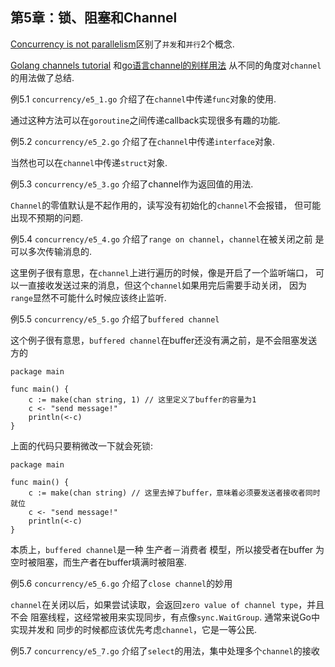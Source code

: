 第5章：锁、阻塞和Channel
--------------------------

[Concurrency is not parallelism](https://blog.golang.org/concurrency-is-not-parallelism)区别了`并发`和`并行`2个概念.

[Golang channels tutorial](http://guzalexander.com/2013/12/06/golang-channels-tutorial.html)
和[go语言channel的别样用法](http://studygolang.com/articles/609)
从不同的角度对`channel`的用法做了总结.

例5.1 `concurrency/e5_1.go` 介绍了在`channel`中传递`func`对象的使用.

通过这种方法可以在`goroutine`之间传递callback实现很多有趣的功能.

例5.2 `concurrency/e5_2.go` 介绍了在`channel`中传递`interface`对象.

当然也可以在`channel`中传递`struct`对象.

例5.3 `concurrency/e5_3.go` 介绍了channel作为返回值的用法.

`Channel`的零值默认是不起作用的，读写没有初始化的`channel`不会报错，
但可能出现不预期的问题.

例5.4 `concurrency/e5_4.go` 介绍了`range on channel`，`channel`在被关闭之前
是可以多次传输消息的.

这里例子很有意思，在`channel`上进行遍历的时候，像是开启了一个监听端口，
可以一直接收发送过来的消息，但这个`channel`如果用完后需要手动关闭，
因为`range`显然不可能什么时候应该终止监听.

例5.5 `concurrency/e5_5.go` 介绍了`buffered channel`

这个例子很有意思，`buffered channel`在buffer还没有满之前，是不会阻塞发送方的

```
package main

func main() {
	c := make(chan string, 1) // 这里定义了buffer的容量为1
	c <- "send message!"
	println(<-c)
}
```

上面的代码只要稍微改一下就会死锁:

```
package main

func main() {
	c := make(chan string) // 这里去掉了buffer，意味着必须要发送者接收者同时就位
	c <- "send message!"
	println(<-c)
}
```

本质上，`buffered channel`是一种 生产者－消费者 模型，所以接受者在buffer
为空时被阻塞，而生产者在buffer填满时被阻塞.

例5.6 `concurrency/e5_6.go` 介绍了`close channel`的妙用

`channel`在关闭以后，如果尝试读取，会返回`zero value of channel type`，并且不会
阻塞线程，这经常被用来实现同步，有点像`sync.WaitGroup`. 通常来说Go中实现并发和
同步的时候都应该优先考虑`channel`，它是一等公民.

例5.7 `concurrency/e5_7.go` 介绍了`select`的用法，集中处理多个`channel`的接收


